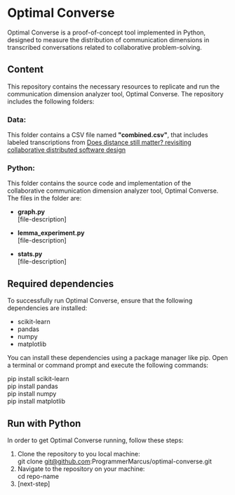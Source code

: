 # Optimal Converse
Optimal Converse is a proof-of-concept tool implemented in Python, designed to measure the distribution of communication dimensions in transcribed conversations related to collaborative problem-solving.

## Content
This repository contains the necessary resources to replicate and run the communication dimension analyzer tool, Optimal Converse. The repository includes the following folders:

### Data:
This folder contains a CSV file named **"combined.csv"**, that includes labeled transcriptions from [Does distance still matter? revisiting collaborative distributed software design](https://ieeexplore.ieee.org/document/8409905)

### Python:
This folder contains the source code and implementation of the collaborative communication dimension analyzer tool, Optimal Converse. The files in the folder are:

- **graph.py**  
[file-description]

- **lemma_experiment.py**  
[file-description]

- **stats.py**  
[file-description]

## Required dependencies
To successfully run Optimal Converse, ensure that the following dependencies are installed:

- scikit-learn
- pandas
- numpy
- matplotlib

You can install these dependencies using a package manager like pip. Open a terminal or command prompt and execute the following commands:

pip install scikit-learn  
pip install pandas  
pip install numpy  
pip install matplotlib

## Run with Python
In order to get Optimal Converse running, follow these steps:

1. Clone the repository to you local machine:  
   git clone git@github.com:ProgrammerMarcus/optimal-converse.git
2. Navigate to the repository on your machine:  
   cd repo-name
3. [next-step]
